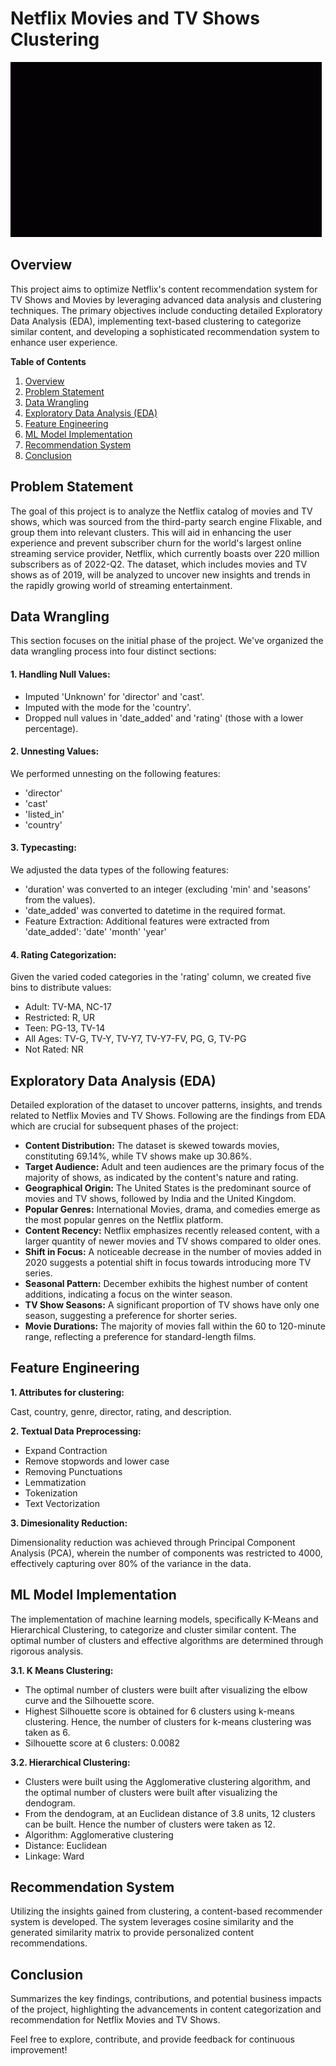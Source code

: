 # Netflix Movies and TV Shows Clustering
![](https://github.com/pranitatiwari29/Netflix-Movies-and-Tv-show-clustering/blob/main/netflix-intro.gif)
## Overview

This project aims to optimize Netflix's content recommendation system for TV Shows and Movies by leveraging advanced data analysis and clustering techniques. The primary objectives include conducting detailed Exploratory Data Analysis (EDA), implementing text-based clustering to categorize similar content, and developing a sophisticated recommendation system to enhance user experience.

**Table of Contents**

1. [Overview](#overview)
2. [Problem Statement](#problem-statement)
3. [Data Wrangling](#data-wrangling)
4. [Exploratory Data Analysis (EDA)](#exploratory-data-analysis-eda)
5. [Feature Engineering ](#feature-engineering)
6. [ML Model Implementation](#ml-model-implementation)
7. [Recommendation System](#recommendation-system)
8. [Conclusion](#conclusion)

## Problem Statement
The goal of this project is to analyze the Netflix catalog of movies and TV shows, which was sourced from the third-party search engine Flixable, and group them into relevant clusters. This will aid in enhancing the user experience and prevent subscriber churn for the world's largest online streaming service provider, Netflix, which currently boasts over 220 million subscribers as of 2022-Q2. The dataset, which includes movies and TV shows as of 2019, will be analyzed to uncover new insights and trends in the rapidly growing world of streaming entertainment.

## Data Wrangling
This section focuses on the initial phase of the project. We've organized the data wrangling process into four distinct sections:

#### **1. Handling Null Values:**
* Imputed 'Unknown' for 'director' and 'cast'.
* Imputed with the mode for the 'country'.
* Dropped null values in 'date_added' and 'rating' (those with a lower percentage).
#### **2. Unnesting Values:**
We performed unnesting on the following features:
* 'director'
* 'cast'
* 'listed_in'
* 'country'
#### **3. Typecasting:**
We adjusted the data types of the following features:
- 'duration' was converted to an integer (excluding 'min' and 'seasons' from the values).
- 'date_added' was converted to datetime in the required format.
- Feature Extraction:
Additional features were extracted from 'date_added':
'date'
'month'
'year'
#### **4. Rating Categorization:**
Given the varied coded categories in the 'rating' column, we created five bins to distribute values:
- Adult: TV-MA, NC-17
- Restricted: R, UR
- Teen: PG-13, TV-14
- All Ages: TV-G, TV-Y, TV-Y7, TV-Y7-FV, PG, G, TV-PG
- Not Rated: NR

## Exploratory Data Analysis (EDA)
Detailed exploration of the dataset to uncover patterns, insights, and trends related to Netflix Movies and TV Shows. Following are the findings from EDA which are crucial for subsequent phases of the project:

  - **Content Distribution:** The dataset is skewed towards movies, constituting 69.14%, while TV shows make up 30.86%.
  - **Target Audience:** Adult and teen audiences are the primary focus of the majority of shows, as indicated by the content's nature and rating.
  - **Geographical Origin:** The United States is the predominant source of movies and TV shows, followed by India and the United Kingdom.
  - **Popular Genres:** International Movies, drama, and comedies emerge as the most popular genres on the Netflix platform.
  - **Content Recency:** Netflix emphasizes recently released content, with a larger quantity of newer movies and TV shows compared to older ones.
  - **Shift in Focus:** A noticeable decrease in the number of movies added in 2020 suggests a potential shift in focus towards introducing more TV series.
  - **Seasonal Pattern:** December exhibits the highest number of content additions, indicating a focus on the winter season.
  - **TV Show Seasons:** A significant proportion of TV shows have only one season, suggesting a preference for shorter series.
  - **Movie Durations:** The majority of movies fall within the 60 to 120-minute range, reflecting a preference for standard-length films.


## Feature Engineering
**1. Attributes for clustering:**

Cast, country, genre, director, rating, and description.

**2. Textual Data Preprocessing:**
  - Expand Contraction
  - Remove stopwords and lower case
  - Removing Punctuations
  - Lemmatization
  - Tokenization
  - Text Vectorization

**3. Dimesionality Reduction:**

Dimensionality reduction was achieved through Principal Component Analysis (PCA), wherein the number of components was restricted to 4000, effectively capturing over 80% of the variance in the data.

## ML Model Implementation
The implementation of machine learning models, specifically K-Means and Hierarchical Clustering, to categorize and cluster similar content. The optimal number of clusters and effective algorithms are determined through rigorous analysis.

**3.1. K Means Clustering:**
- The optimal number of clusters were built after visualizing the elbow curve and the Silhouette score.
- Highest Silhouette score is obtained for 6 clusters using k-means clustering. Hence, the number of clusters for k-means clustering was taken as 6.
- Silhouette score at 6 clusters: 0.0082

**3.2. Hierarchical Clustering:**
- Clusters were built using the Agglomerative clustering algorithm, and the optimal number of clusters were built after visualizing the dendogram.
- From the dendogram, at an Euclidean distance of 3.8 units, 12 clusters can be built. Hence the number of clusters were taken as 12.
- Algorithm: Agglomerative clustering
- Distance: Euclidean
- Linkage: Ward

## Recommendation System
Utilizing the insights gained from clustering, a content-based recommender system is developed. The system leverages cosine similarity and the generated similarity matrix to provide personalized content recommendations.

## Conclusion
Summarizes the key findings, contributions, and potential business impacts of the project, highlighting the advancements in content categorization and recommendation for Netflix Movies and TV Shows.

Feel free to explore, contribute, and provide feedback for continuous improvement!

